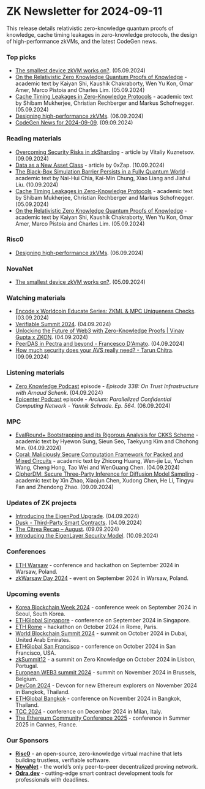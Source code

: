 # ZK Newsletter for 2024-09-11
This release details relativistic zero-knowledge quantum proofs of knowledge, cache timing leakages in zero-knowledge protocols, the design of high-performance zkVMs, and the latest CodeGen news.

### Top picks
* [The smallest device zkVM works on?](https://x.com/wyatt_benno/status/1831720000396149250). (05.09.2024)
* [On the Relativistic Zero Knowledge Quantum Proofs of Knowledge](https://arxiv.org/pdf/2409.03635) - academic text by Kaiyan Shi, Kaushik Chakraborty, Wen Yu Kon, Omar Amer, Marco Pistoia and Charles Lim. (05.09.2024)
* [Cache Timing Leakages in Zero-Knowledge Protocols](https://eprint.iacr.org/2024/1390.pdf) - academic text by Shibam Mukherjee, Christian Rechberger and Markus Schofnegger. (05.09.2024)
* [Designing high-performance zkVMs](https://risczero.com/blog/designing-high-performance-zkVMs). (06.09.2024)
* [CodeGen News for 2024-09-09](https://codegen.substack.com/p/codegen-news-for-2024-09-09). (09.09.2024)

### Reading materials 
* [Overcoming Security Risks in zkSharding](https://nil.foundation/blog/post/security_zkSharding) - article by Vitaliy Kuznetsov. (09.09.2024)
* [Data as a New Asset Class](https://medium.com/@0xzap/data-as-a-new-asset-class-2f52df0ae008) - article by 0xZap. (10.09.2024)
* [The Black-Box Simulation Barrier Persists in a Fully Quantum World](https://arxiv.org/pdf/2409.06317) - academic text by Nai-Hui Chia, Kai-Min Chung, Xiao Liang and Jiahui Liu. (10.09.2024)
* [Cache Timing Leakages in Zero-Knowledge Protocols](https://eprint.iacr.org/2024/1390.pdf) - academic text by Shibam Mukherjee, Christian Rechberger and Markus Schofnegger. (05.09.2024)
* [On the Relativistic Zero Knowledge Quantum Proofs of Knowledge](https://arxiv.org/pdf/2409.03635) - academic text by Kaiyan Shi, Kaushik Chakraborty, Wen Yu Kon, Omar Amer, Marco Pistoia and Charles Lim. (05.09.2024)

### Risc0
* [Designing high-performance zkVMs](https://risczero.com/blog/designing-high-performance-zkVMs). (06.09.2024)
 
### NovaNet 
* [The smallest device zkVM works on?](https://x.com/wyatt_benno/status/1831720000396149250). (05.09.2024)

### Watching materials
* [Encode x Worldcoin Educate Series: ZKML & MPC Uniqueness Checks](https://www.youtube.com/watch?v=k8dbbJicnxI). (03.09.2024)
* [Verifiable Summit 2024](https://www.youtube.com/watch?v=kw23u5djo2Y). (04.09.2024)
* [Unlocking the Future of Web3 with Zero-Knowledge Proofs | Vinay Gupta x ZKON](https://www.youtube.com/watch?v=QqycTlMVpLQ). (04.09.2024)
* [PeerDAS in Pectra and beyond - Francesco D'Amato](https://www.youtube.com/watch?v=WOdpO1tH_Us). (04.09.2024)
* [How much security does your AVS really need? - Tarun Chitra](https://www.youtube.com/watch?v=g_MnTlZDkoI). (09.09.2024)

### Listening materials
* [Zero Knowledge Podcast](https://zeroknowledge.fm/338-2/) episode - *Episode 338: On Trust Infrastructure with Arnaud Schenk*. (04.09.2024)
* [Epicenter Podcast](https://www.youtube.com/watch?v=C4m_ZT0Lvp8) episode - *Arcium: Parallelized Confidential Computing Network - Yannik Schrade. Ep. 564*. (06.09.2024)

### MPC
* [EvalRound+ Bootstrapping and its Rigorous Analysis for CKKS Scheme](https://eprint.iacr.org/2024/1379.pdf) - academic text by Hyewon Sung, Sieun Seo, Taekyung Kim and Chohong Min. (04.09.2024)
* [Coral: Maliciously Secure Computation Framework for Packed and Mixed Circuits](https://eprint.iacr.org/2024/1372.pdf) - academic text by Zhicong Huang, Wen-jie Lu, Yuchen Wang, Cheng Hong, Tao Wei and WenGuang Chen. (04.09.2024)
* [CipherDM: Secure Three-Party Inference for Diffusion Model Sampling](https://arxiv.org/pdf/2409.05414) - academic text by Xin Zhao, Xiaojun Chen, Xudong Chen, He Li, Tingyu Fan and Zhendong Zhao. (09.09.2024)

### Updates of ZK projects
* [Introducing the EigenPod Upgrade](https://www.blog.eigenlayer.xyz/introducing-the-eigenpod-upgrade/). (04.09.2024)
* [Dusk - Third-Party Smart Contracts](https://dusk.network/news/third-party-smart-contracts-on-mainnet/). (04.09.2024)
* [The Citrea Recap – August](https://www.blog.citrea.xyz/the-citrea-recap-august/). (09.09.2024)
* [Introducing the EigenLayer Security Model](https://www.blog.eigenlayer.xyz/introducing-the-eigenlayer-security-model/). (10.09.2024)

### Conferences
* [ETH Warsaw](https://www.ethwarsaw.dev/) - conference and hackathon on September 2024 in Warsaw, Poland.
* [zkWarsaw Day 2024](https://zkwarsaw.dev/) - event on September 2024 in Warsaw, Poland.

### Upcoming events
* [Korea Blockchain Week 2024](https://koreablockchainweek.com/) - conference week on September 2024 in Seoul, South Korea.
* [ETHGlobal Singapore](https://ethglobal.com/events/singapore2024) - conference on September 2024 in Singapore.
* [ETH Rome](https://form.jotform.com/241011812625343) - hackathon on October 2024 in Rome, Paris.
* [World Blockchain Summit 2024](https://worldblockchainsummit.com/dxb-oct-24/) - summit on October 2024 in Dubai, United Arab Emirates.
* [ETHGlobal San Francisco](https://ethglobal.com/events/sanfrancisco2024) - conference on October 2024 in San Francisco, USA.
* [zkSummit12](https://www.zksummit.com/) - a summit on Zero Knowledge on October 2024 in Lisbon, Portugal.
* [European WEB3 summit 2024](https://www.web3eurosummit.eu/) - summit on November 2024 in Brussels, Belgium.
* [DevCon 2024](https://devcon.org/) - Devcon for new Ethereum explorers on November 2024 in Bangkok, Thailand.
* [ETHGlobal Bangkok](https://ethglobal.com/events/bangkok) - conference on November 2024 in Bangkok, Thailand. 
* [TCC 2024](https://tcc.iacr.org/2024/) - conference on December 2024 in Milan, Italy.
* [The Ethereum Community Conference 2025](https://ethcc.io/) - conference in Summer 2025 in Cannes, France.

### Our Sponsors
* **[Risc0](https://www.risczero.com/)** - an open-source, zero-knowledge virtual machine that lets building trustless, verifiable software.
* **[NovaNet](https://www.novanet.xyz/)** - the world’s only peer-to-peer decentralized proving network.
* **[Odra.dev](https://odra.dev)** - cutting-edge smart contract development tools for professionals with deadlines.
